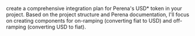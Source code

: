 create a comprehensive integration plan for Perena's USD* token in your project. Based on the project structure and Perena documentation, I'll focus on creating components for on-ramping (converting fiat to USD) and off-ramping (converting USD to fiat).